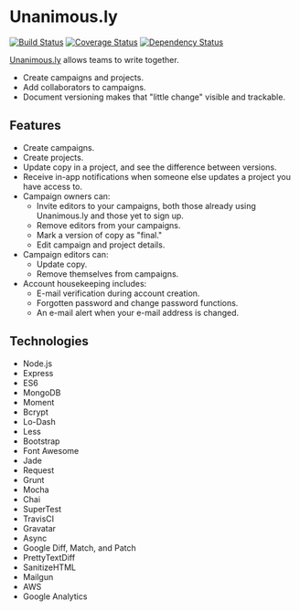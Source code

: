 Unanimous.ly
===============

[![Build Status](https://travis-ci.org/slyeargin/unanimously.svg?branch=master)](https://travis-ci.org/slyeargin/unanimously)
[![Coverage Status](https://coveralls.io/repos/slyeargin/unanimously/badge.png?branch=master)](https://coveralls.io/r/slyeargin/unanimously?branch=master)
[![Dependency Status](https://gemnasium.com/slyeargin/unanimously.svg)](https://gemnasium.com/slyeargin/unanimously)


[Unanimous.ly](http://unanimous.ly) allows teams to write together.  

- Create campaigns and projects.  
- Add collaborators to campaigns.  
- Document versioning makes that "little change" visible and trackable.

## Features

- Create campaigns.
- Create projects.
- Update copy in a project, and see the difference between versions.
- Receive in-app notifications when someone else updates a project you have access to.
- Campaign owners can:
  - Invite editors to your campaigns, both those already using Unanimous.ly and those yet to sign up.
  - Remove editors from your campaigns.
  - Mark a version of copy as "final."
  - Edit campaign and project details.
- Campaign editors can:
  - Update copy.
  - Remove themselves from campaigns.
- Account housekeeping includes:
  - E-mail verification during account creation.
  - Forgotten password and change password functions.
  - An e-mail alert when your e-mail address is changed.

## Technologies

* Node.js
* Express
* ES6
* MongoDB
* Moment
* Bcrypt
* Lo-Dash
* Less
* Bootstrap
* Font Awesome
* Jade
* Request
* Grunt
* Mocha
* Chai
* SuperTest
* TravisCI
* Gravatar
* Async
* Google Diff, Match, and Patch
* PrettyTextDiff
* SanitizeHTML
* Mailgun
* AWS
* Google Analytics
